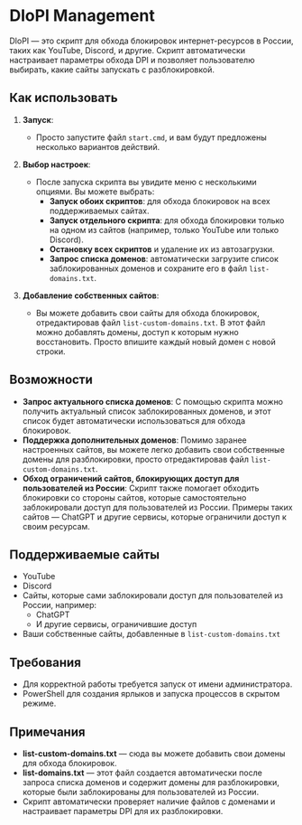 # DloPI Management

DloPI — это скрипт для обхода блокировок интернет-ресурсов в России, таких как YouTube, Discord, и другие. Скрипт автоматически настраивает параметры обхода DPI и позволяет пользователю выбирать, какие сайты запускать с разблокировкой.

## Как использовать

1. **Запуск**:
   - Просто запустите файл `start.cmd`, и вам будут предложены несколько вариантов действий.

2. **Выбор настроек**:
   - После запуска скрипта вы увидите меню с несколькими опциями. Вы можете выбрать:
     - **Запуск обоих скриптов**: для обхода блокировок на всех поддерживаемых сайтах.
     - **Запуск отдельного скрипта**: для обхода блокировки только на одном из сайтов (например, только YouTube или только Discord).
     - **Остановку всех скриптов** и удаление их из автозагрузки.
     - **Запрос списка доменов**: автоматически загрузите список заблокированных доменов и сохраните его в файл `list-domains.txt`.

3. **Добавление собственных сайтов**:
   - Вы можете добавить свои сайты для обхода блокировок, отредактировав файл `list-custom-domains.txt`. В этот файл можно добавлять домены, доступ к которым нужно восстановить. Просто впишите каждый новый домен с новой строки.

## Возможности

- **Запрос актуального списка доменов**: С помощью скрипта можно получить актуальный список заблокированных доменов, и этот список будет автоматически использоваться для обхода блокировок.
- **Поддержка дополнительных доменов**: Помимо заранее настроенных сайтов, вы можете легко добавить свои собственные домены для разблокировки, просто отредактировав файл `list-custom-domains.txt`.
- **Обход ограничений сайтов, блокирующих доступ для пользователей из России**: Скрипт также помогает обходить блокировки со стороны сайтов, которые самостоятельно заблокировали доступ для пользователей из России. Примеры таких сайтов — ChatGPT и другие сервисы, которые ограничили доступ к своим ресурсам.

## Поддерживаемые сайты

- YouTube
- Discord
- Сайты, которые сами заблокировали доступ для пользователей из России, например:
  - ChatGPT
  - И другие сервисы, ограничившие доступ
- Ваши собственные сайты, добавленные в `list-custom-domains.txt`

## Требования

- Для корректной работы требуется запуск от имени администратора.
- PowerShell для создания ярлыков и запуска процессов в скрытом режиме.

## Примечания

- **list-custom-domains.txt** — сюда вы можете добавить свои домены для обхода блокировок.
- **list-domains.txt** — этот файл создается автоматически после запроса списка доменов и содержит домены для разблокировки, которые были заблокированы для пользователей из России.
- Скрипт автоматически проверяет наличие файлов с доменами и настраивает параметры DPI для их разблокировки.
